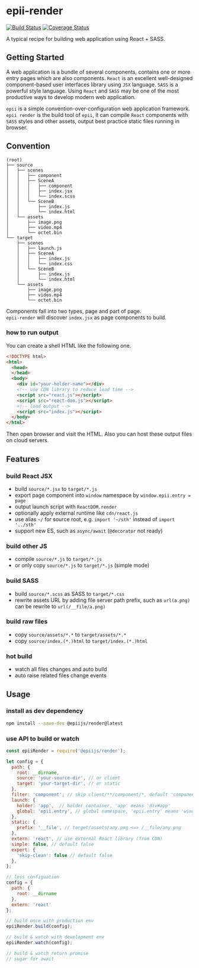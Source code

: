 # epii-render

[![Build Status](https://travis-ci.org/epiijs/epii-render.svg?branch=master)](https://travis-ci.org/epiijs/epii-render)
[![Coverage Status](https://coveralls.io/repos/github/epiijs/epii-render/badge.svg?branch=master)](https://coveralls.io/github/epiijs/epii-render?branch=master)

A typical recipe for building web application using React + SASS.  

## Getting Started

A web application is a bundle of several components, contains one or more entry pages which are also components. `React` is an excellent well-designed component-based user interfaces library using `JSX` language. `SASS` is a powerful style language. Using `React` and `SASS` may be one of the most productive ways to develop modern web application.

`epii` is a simple convention-over-configuration web application framework. `epii render` is the build tool of `epii`, it can compile `React` components with `SASS` styles and other assets, output best practice static files running in browser.  

## Convention

```
(root)
├── source
│   ├── scenes
│   │   ├── component
│   │   ├── SceneA
│   │   │   ├── component
│   │   │   ├── index.jsx
│   │   │   └── index.scss
│   │   └── SceneB
│   │       ├── index.js
│   │       └── index.html
│   └── assets
│       ├── image.png
│       ├── video.mp4
│       └── octet.bin
└── target
    ├── scenes
    │   ├── launch.js
    │   ├── SceneA
    │   │   ├── index.js
    │   │   └── index.css
    │   └── SceneB
    │       ├── index.js
    │       └── index.html
    └── assets
        ├── image.png
        ├── video.mp4
        └── octet.bin
```

Components fall into two types, page and part of page.  
`epii-render` will discover `index.jsx` as page components to build.

### how to run output

You can create a shell HTML like the following one.

```html
<!DOCTYPE html>
<html>
  <head>
  </head>
  <body>
    <div id="your-holder-name"></div>
    <!-- use CDN library to reduce load time -->
    <script src="react.js"></script>
    <script src="react-dom.js"></script>
    <!-- load output -->
    <script src="index.js"></script>
  </body>
</html>
```

Then open browser and visit the HTML. Also you can host these output files on cloud servers.

## Features

### build React JSX
- build `source/*.jsx` to `target/*.js`
- export page component into `window` namespace by `window.epii.entry = page`
- output launch script with `ReactDOM.render`
- optionally apply external runtime like `cdn/react.js`
- use alias `~/` for source root, e.g. `import '~/sth'` instead of `import '../sth'`
- support new ES, such as `async/await` (`@decorator` not ready)

### build other JS
- compile `source/*.js` to `target/*.js`
- or only copy `source/*.js` to `target/*.js` (simple mode)

### build SASS
- build `source/*.scss` as SASS to `target/*.css`
- rewrite assets URL by adding file server path prefix, such as `url(a.png)` can be rewrite to `url(/__file/a.png)`

### build raw files
- copy `source/assets/*.*` to `target/assets/*.*`
- copy `source/index.(*.)html` to `target/index.(*.)html`

### hot build
- watch all files changes and auto build
- auto raise related files change events

## Usage

### install as dev dependency
```sh
npm install --save-dev @epiijs/render@latest
```

### use API to build or watch
```js
const epiiRender = require('@epiijs/render');

let config = {
  path: {
    root: __dirname,
    source: 'your-source-dir', // or client
    target: 'your-target-dir', // or static
  },
  filter: 'component', // skip client/**/component/*, default 'component'
  launch: {
    holder: 'app',  // holder container, 'app' means 'div#app'
    global: 'epii.entry', // global namespace, 'epii.entry' means 'window.epii.entry = page'
  },
  static: {
    prefix: '__file', // target/assets/any.png <=> /__file/any.png
  },
  extern: 'react', // use external React library (from CDN)
  simple: false, // default false
  expert: {
    'skip-clean': false // default false
  },
};

// less configuation
config = {
  path: {
    root: __dirname
  },
  extern: 'react'
};

// build once with production env
epiiRender.build(config);

// build & watch with development env
epiiRender.watch(config);

// build & watch return promise
// sugar for await
```
